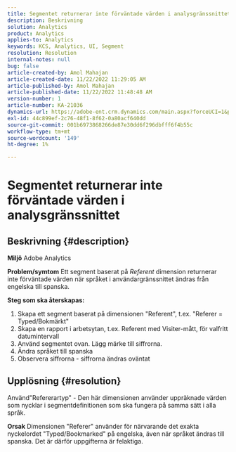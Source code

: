 ```yaml
---
title: Segmentet returnerar inte förväntade värden i analysgränssnittet
description: Beskrivning
solution: Analytics
product: Analytics
applies-to: Analytics
keywords: KCS, Analytics, UI, Segment
resolution: Resolution
internal-notes: null
bug: false
article-created-by: Amol Mahajan
article-created-date: 11/22/2022 11:29:05 AM
article-published-by: Amol Mahajan
article-published-date: 11/22/2022 11:48:48 AM
version-number: 1
article-number: KA-21036
dynamics-url: https://adobe-ent.crm.dynamics.com/main.aspx?forceUCI=1&pagetype=entityrecord&etn=knowledgearticle&id=6cf79ed9-586a-ed11-9561-6045bd006d92
exl-id: 44c899ef-2c76-48f1-8f62-0a80acf640dd
source-git-commit: 001b6973868266de87e30dd6f296dbfff6f4b55c
workflow-type: tm+mt
source-wordcount: '149'
ht-degree: 1%

---
```


# Segmentet returnerar inte förväntade värden i analysgränssnittet

## Beskrivning {#description}

<b>Miljö</b>
Adobe Analytics


<b>Problem/symtom</b>
Ett segment baserat på *Referent* dimension returnerar inte förväntade värden när språket i användargränssnittet ändras från engelska till spanska.



<b>Steg som ska återskapas:</b>

1. Skapa ett segment baserat på dimensionen &quot;Referent&quot;, t.ex. &quot;Referer = Typed/Bokmärkt&quot;
2. Skapa en rapport i arbetsytan, t.ex. Referent med Visiter-mått, för valfritt datumintervall
3. Använd segmentet ovan. Lägg märke till siffrorna.
4. Ändra språket till spanska
5. Observera siffrorna - siffrorna ändras oväntat



## Upplösning {#resolution}


Använd&quot;Refererartyp&quot; - Den här dimensionen använder uppräknade värden som nycklar i segmentdefinitionen som ska fungera på samma sätt i alla språk.


<b>Orsak</b>
Dimensionen &quot;Referer&quot; använder för närvarande det exakta nyckelordet &quot;Typed/Bookmarked&quot; på engelska, även när språket ändras till spanska. Det är därför uppgifterna är felaktiga.
